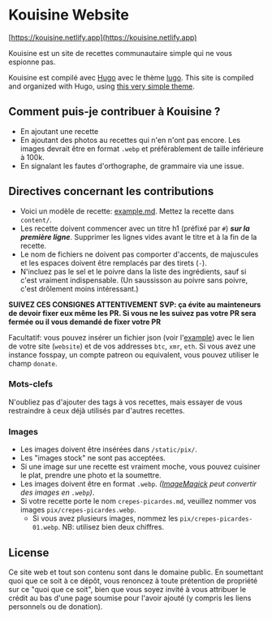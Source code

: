 # Kouisine Website

[https://kouisine.netlify.app](https://kouisine.netlify.app)

Kouisine est un site de recettes communautaire simple qui ne vous espionne pas.

Kouisine est compilé avec [Hugo](https://gohugo.io) avec le thème [lugo](https://github.com/lukesmithxyz/lugo).
This site is compiled and organized with Hugo, using [this very simple theme](https://github.com/lukesmithxyz/lugo).

## Comment puis-je contribuer à Kouisine ? 
- En ajoutant une recette
- En ajoutant des photos au recettes qui n'en n'ont pas encore. Les images devrait être en format `.webp` et préférablement de taille inférieure à 100k.
- En signalant les fautes d'orthographe, de grammaire via une issue.

## Directives concernant les contributions
- Voici un modèle de recette: [example.md](example.md). Mettez la recette dans `content/`.
- Les recette doivent commencer avec un titre h1 (préfixé par `#`) ***sur la première ligne***. 
  Supprimer les lignes vides avant le titre et à la fin de la recette.
- Le nom de fichiers ne doivent pas comporter d'accents, de majuscules et les espaces doivent être remplacés par des tirets (`-`). 
- N'incluez pas le sel et le poivre dans la liste des ingrédients, sauf si c'est vraiment indispensable. (Un saussisson au poivre sans poivre, c'est drôlement moins intéressant.)

**SUIVEZ CES CONSIGNES ATTENTIVEMENT SVP: ça évite au mainteneurs de devoir fixer eux même les PR. Si vous ne les suivez pas votre PR sera fermée ou il vous demandé de fixer votre PR**

Facultatif: vous pouvez insérer un fichier json (voir l'[example](`data/authors/luke-smith.json`)) avec le lien de votre site (`website`) et de vos addresses `btc`, `xmr`, `eth`. Si vous avez une instance fosspay, un compte patreon ou equivalent, vous pouvez utiliser le champ `donate`.

### Mots-clefs

N'oubliez pas d'ajouter des tags à vos recettes, mais essayer de vous restraindre à ceux déjà utilisés par d'autres recettes.

### Images

- Les images doivent être insérées dans `/static/pix/`. 
- Les "images stock" ne sont pas acceptées.
- Si une image sur une recette est vraiment moche, vous pouvez cuisiner le plat, prendre une photo et la soumettre.
- Les images doivent être en format `.webp`. *([ImageMagick](https://imagemagick.org/index.php) peut convertir des images en `.webp`)*.
- Si votre recette porte le nom `crepes-picardes.md`, veuillez nommer vos images `pix/crepes-picardes.webp`.
  - Si vous avez plusieurs images, nommez les `pix/crepes-picardes-01.webp`. NB: utilisez bien deux chiffres.

## License

Ce site web et tout son contenu sont dans le domaine public.
En soumettant quoi que ce soit à ce dépôt, vous renoncez à toute prétention de propriété sur ce "quoi que ce soit",
bien que vous soyez invité à vous attribuer le crédit au bas d'une page soumise pour l'avoir ajouté (y compris les liens personnels ou de donation).
